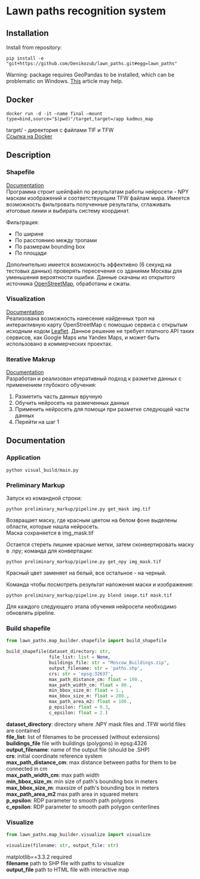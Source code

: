 # Lawn paths recognition system


## Installation

Install from repository:
~~~
pip install -e "git+https://github.com/Denikozub/lawn_paths.git#egg=lawn_paths"
~~~
Warning: package requires GeoPandas to be installed, which can be problematic on Windows. [This](https://towardsdatascience.com/geopandas-installation-the-easy-way-for-windows-31a666b3610f/) article may help.


## Docker

~~~
docker run -d -it —name final —mount type=bind,source="$(pwd)"/target,target=/app kadmus_map
~~~
target/ - директория с файлами TIF и TFW  
[Ссылка на Docker](https://disk.yandex.ru/d/32I0DB2AxfSvDw)  


## Description

### Shapefile
[Documentation](https://github.com/Denikozub/kadmus-dev#build-shapefile)  
Программа строит шейпфайл по результатам работы нейросети - NPY маскам изображений и соответствующим TFW файлам мира.
Имеется возможность фильтровать полученные результаты, сглаживать итоговые линии и выбирать систему координат.  

Фильтрация:
* По ширине
* По расстоянию между тропами
* По размерам bounding box
* По площади  

Дополнительно имеется возможность эффективно (6 секунд на тестовых данных) проверять пересечения со зданиями Москвы для уменьшения вероятности ошибки. Данные скачаны из открытого источника [OpenStreetMap](www.openstreetmap.org), обработаны и сжаты.

### Visualization
[Documentation](https://github.com/Denikozub/kadmus-dev#visualize)  
Реализована возможность нанесение найденных троп на интерактивную карту OpenStreetMap с помощью сервиса с открытым исходным кодом [Leaflet](https://leafletjs.com/). Данное решение не требует платного API таких сервисов, как Google Maps или Yandex Maps, и может быть использовано в коммерческих проектах.

### Iterative Makrup
[Documentation](https://github.com/Denikozub/kadmus-dev#preliminary-markup)  
Разработан и реализован итеративный подход к разметке данных с применением глубокого обучения:  
1. Разметить часть данных вручную
2. Обучить нейросеть на размеченных данных
3. Применить нейросеть для помощи при разметке следующей части данных
4. Перейти на шаг 1  


## Documentation

### Application

~~~
python visual_build/main.py
~~~

### Preliminary Markup

Запуск из командной строки:  
~~~
python preliminary_markup/pipeline.py get_mask img.tif
~~~
Возвращает маску, где красным цветом на белом фоне выделены области, которые нашла нейросеть.  
Маска сохраняется в img_mask.tif  

Остается стереть лишние красные метки, затем сконвертировать маску в .npy; команда для конвертации:
~~~
python preliminary_markup/pipeline.py get_npy img_mask.tif
~~~
Красный цвет заменяет на белый, все остальное - на черный.  

Команда чтобы посмотреть результат наложения маски и изображения:
~~~
python preliminary_markup/pipeline.py blend image.tif mask.tif  
~~~
Для каждого следующего этапа обучения нейросети необходимо обновлять pipeline.


### Build shapefile

~~~python
from lawn_paths.map_builder.shapefile import build_shapefile

build_shapefile(dataset_directory: str,
                file_list: list = None,
                buildings_file: str = "Moscow_Buildings.zip",
                output_filename: str = 'paths.shp',
                crs: str = 'epsg:32637',
                max_path_distance_cm: float = 100.,
                max_path_width_cm: float = 80.,
                min_bbox_size_m: float = 1.,
                max_bbox_size_m: float = 200.,
                max_path_area_m2: float = 100.,
                p_epsilon: float = 0.3,
                c_epsilon: float = 2.)
~~~

__dataset_directory__: directory where .NPY mask files and .TFW world files are contained  
__file_list__: list of filenames to be processed (without extensions)  
__buildings_file__ file with buildings (polygons) in epsg:4326  
__output_filename__: name of the output file (should be .SHP)  
__crs__: initial coordinate reference system  
__max_path_distance_cm__: max distance between paths for them to be connected in cm  
__max_path_width_cm__: max path width  
__min_bbox_size_m__: min size of path's bounding box in meters  
__max_bbox_size_m__: maxsize of path's bounding box in meters  
__max_path_area_m2__ max path area in squared meters  
__p_epsilon__: RDP parameter to smooth path polygons  
__c_epsilon__: RDP parameter to smooth path polygon centerlines  


### Visualize

~~~python
from lawn_paths.map_builder.visualize import visualize

visualize(filename: str, output_file: str)
~~~
matplotlib==3.3.2 required  
__filename__ path to SHP file with paths to visualize  
__output_file__ path to HTML file with interactive map  
